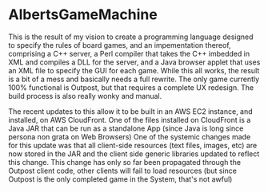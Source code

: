 # AlbertsGameMachine
This is the result of my vision to create a programming language designed to specify the rules of board games, and an impementation thereof, comprising a C++ server, a Perl compiler that takes the C++ imbedded in XML and compiles a DLL for the server, and a Java browser applet that uses an XML file to specify the GUI for each game.    While this all works, the result is a bit of a mess and basically needs a full rewrite.  The only game currently 100% functional is Outpost, but that requires a complete UX redesign.   The build process is also really wonky and manual.

The recent updates to this allow it to be built in an AWS EC2 instance, and installed, on AWS CloudFront.   One of the files installed on CloudFront is a Java JAR that can be run as a standalone App (since Java is long since persona non grata on Web Browsers)
One of the systemic changes made for this update was that all client-side resources (text files, images, etc) are now stored in the JAR and the client side generic libraries updated to reflect this change.
This change has only so far been propagated through the Outpost client code, other clients will fail to load resources (but since Outpost is the only completed game in the System, that's not awful)
